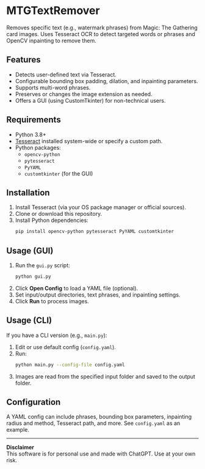 # MTGTextRemover

Removes specific text (e.g., watermark phrases) from Magic: The Gathering card images. Uses Tesseract OCR to detect targeted words or phrases and OpenCV inpainting to remove them.

## Features
- Detects user-defined text via Tesseract.
- Configurable bounding box padding, dilation, and inpainting parameters.
- Supports multi-word phrases.
- Preserves or changes the image extension as needed.
- Offers a GUI (using CustomTkinter) for non-technical users.

## Requirements
- Python 3.8+
- [Tesseract](https://tesseract-ocr.github.io/tessdoc/) installed system-wide or specify a custom path.
- Python packages:
  - `opencv-python`
  - `pytesseract`
  - `PyYAML`
  - `customtkinter` (for the GUI)

## Installation
1. Install Tesseract (via your OS package manager or official sources).
2. Clone or download this repository.
3. Install Python dependencies:
   ```bash
   pip install opencv-python pytesseract PyYAML customtkinter
   ```

## Usage (GUI)
1. Run the `gui.py` script:
   ```bash
   python gui.py
   ```
2. Click **Open Config** to load a YAML file (optional).
3. Set input/output directories, text phrases, and inpainting settings.
4. Click **Run** to process images.

## Usage (CLI)
If you have a CLI version (e.g., `main.py`):
1. Edit or use default config (`config.yaml`).
2. Run:
   ```bash
   python main.py --config-file config.yaml
   ```
3. Images are read from the specified input folder and saved to the output folder.

## Configuration
A YAML config can include phrases, bounding box parameters, inpainting radius and method, Tesseract path, and more. See `config.yaml` as an example.

---

**Disclaimer**  
This software is for personal use and made with ChatGPT. Use at your own risk.
